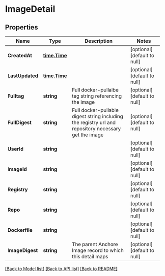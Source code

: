 # ImageDetail

## Properties
Name | Type | Description | Notes
------------ | ------------- | ------------- | -------------
**CreatedAt** | [**time.Time**](time.Time.md) |  | [optional] [default to null]
**LastUpdated** | [**time.Time**](time.Time.md) |  | [optional] [default to null]
**Fulltag** | **string** | Full docker-pullalbe tag string referencing the image | [optional] [default to null]
**FullDigest** | **string** | Full docker-pullable digest string including the registry url and repository necessary get the image | [optional] [default to null]
**UserId** | **string** |  | [optional] [default to null]
**ImageId** | **string** |  | [optional] [default to null]
**Registry** | **string** |  | [optional] [default to null]
**Repo** | **string** |  | [optional] [default to null]
**Dockerfile** | **string** |  | [optional] [default to null]
**ImageDigest** | **string** | The parent Anchore Image record to which this detail maps | [optional] [default to null]

[[Back to Model list]](../README.md#documentation-for-models) [[Back to API list]](../README.md#documentation-for-api-endpoints) [[Back to README]](../README.md)


